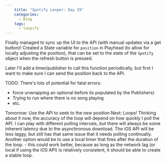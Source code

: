 ```yaml
---
    title: "Spotify Looper: Day 29"
    categories:
      - Blog
    tags:
      - loopify
---
```

Finally managed to sync up the UI to the API (with manual updates via a get button)! Created a State variable for `position` in Playhead (to allow for locally adjusting the position), that can be set to the state of the `Spotify` object when the refresh button is pressed.

Later I'll add a timer/publisher to call this function periodically, but first I want to make sure I can send the position back to the API.

TODO: There's lots of potential for fatal errors:
- force unwrapping an optional before its populated by the Publishers)
- Trying to run where there is no song playing
- etc.

Tomorrow: Use the API to seek to the new position
Next: Loops! Thinking about it now, the accuracy of the loop will depend on how quickly I poll the API. I can play with different polling intervals, but there will always be some inherent latency due to the asynchronous download. The iOS API will be less laggy, but still has that same issue that it needs polling continually. Another option would be to use a local timer that fires after the duration of the loop.
	- this could work better, because as long as the network lag (or local if using the iOS API) is relatively consistent, it should be able to create a stable loop.